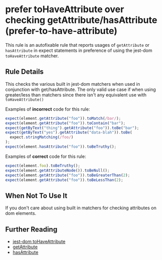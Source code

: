 # prefer toHaveAttribute over checking getAttribute/hasAttribute (prefer-to-have-attribute)

This rule is an autofixable rule that reports usages of `getAttribute` or
`hasAttribute` in expect statements in preference of using the jest-dom
`toHaveAttribute` matcher.

## Rule Details

This checks the various built in jest-dom matchers when used in conjunction with
get/hasAttribute. The only valid use case if when using greater/less than
matchers since there isn't any equivalent use with `toHaveAttribute()`

Examples of **incorrect** code for this rule:

```js
expect(element.getAttribute("foo")).toMatch(/bar/);
expect(element.getAttribute("foo")).toContain("bar");
expect(getByText("thing").getAttribute("foo")).toBe("bar");
expect(getByText("yes").getAttribute("data-blah")).toBe(
  expect.stringMatching(/foo/)
);
expect(element.hasAttribute("foo")).toBeTruthy();
```

Examples of **correct** code for this rule:

```js
expect(element.foo).toBeTruthy();
expect(element.getAttributeNode()).toBeNull();
expect(element.getAttribute("foo")).toBeGreaterThan(2);
expect(element.getAttribute("foo")).toBeLessThan(2);
```

## When Not To Use It

If you don't care about using built in matchers for checking attributes on dom
elements.

## Further Reading

- [jest-dom toHaveAttribute](https://github.com/testing-library/jest-dom#tohaveattribute)
- [getAttribute](https://developer.mozilla.org/en-US/docs/Web/API/Element/getAttribute)
- [hasAttribute](https://developer.mozilla.org/en-US/docs/Web/API/Element/hasAttribute)
